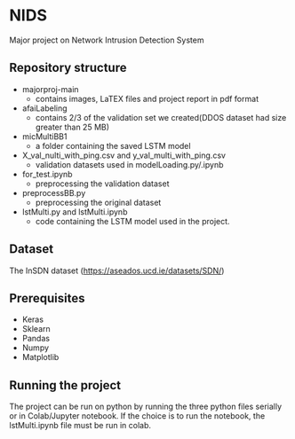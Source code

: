 # NIDS
Major project on Network Intrusion Detection System

## Repository structure
- majorproj-main
  - contains images, LaTEX files and project report in pdf format
- afaiLabeling
  - contains 2/3 of the validation set we created(DDOS dataset had size greater than 25 MB)
- micMultiBB1
  - a folder containing the saved LSTM model
- X_val_nulti_with_ping.csv and y_val_multi_with_ping.csv
  - validation datasets used in modelLoading.py/.ipynb
- for_test.ipynb
  - preprocessing the validation dataset
- preprocessBB.py
  - preprocessing the original dataset
- lstMulti.py and lstMulti.ipynb
  - code containing the LSTM model used in the project.
## Dataset
The InSDN dataset (https://aseados.ucd.ie/datasets/SDN/)

## Prerequisites
 - Keras 
 - Sklearn 
 - Pandas 
 - Numpy
 - Matplotlib

## Running the project
The project can be run on python by running the three python files serially or in Colab/Jupyter notebook. If the choice is to run the notebook, the lstMulti.ipynb file must be run in colab.
